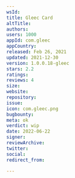 ```yaml
---
wsId: 
title: Gleec Card
altTitle: 
authors: 
users: 1000
appId: com.gleec
appCountry: 
released: Feb 26, 2021
updated: 2021-12-30
version: 1.0.0.18-gleec
stars: 2.2
ratings: 
reviews: 4
size: 
website: 
repository: 
issue: 
icon: com.gleec.png
bugbounty: 
meta: ok
verdict: wip
date: 2022-06-22
signer: 
reviewArchive: 
twitter: 
social: 
redirect_from: 

---
```


